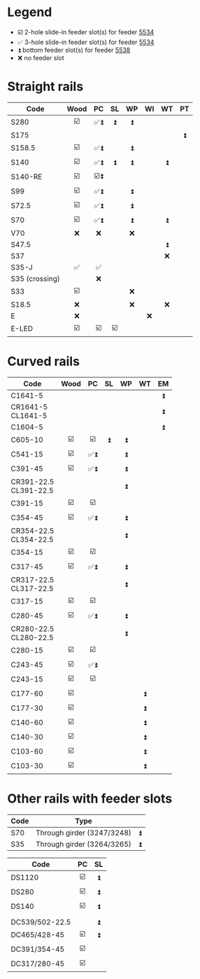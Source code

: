 # Legend
* ☑️ 2-hole slide-in feeder slot(s) for feeder [5534](https://www.tomytec.co.jp/tomix/products/n/5534.html)
* ✅ 3-hole slide-in feeder slot(s) for feeder [5534](https://www.tomytec.co.jp/tomix/products/n/5534.html)
* ⏫ bottom feeder slot(s) for feeder [5538](https://www.tomytec.co.jp/tomix/products/n/5538.html)
* ❌ no feeder slot

# Straight rails
Code | Wood | PC | SL | WP | WI | WT | PT
--- | :-: | :-: | :-: | :-: | :-: | :-: | :-:
S280 | ☑️ | ✅⏫ | ⏫ | ⏫
S175 ||||||| ⏫
S158.5 | ☑️ | ✅⏫ || ⏫
S140 | ☑️ | ✅⏫ | ⏫ | ⏫ || ⏫
S140-RE | ☑️ | ☑️⏫
S99 | ☑️ | ✅⏫ || ⏫
S72.5 | ☑️ | ✅⏫ || ⏫
S70 | ☑️ | ✅⏫ || ⏫ || ⏫
V70 | ❌ | ❌ || ❌
S47.5 |||||| ⏫
S37 |||||| ❌
S35-J | ✅ | ✅
S35 (crossing) || ❌
S33 | ☑️ ||| ❌
S18.5 | ❌ ||| ❌ || ❌
E | ❌ |||| ❌
E-LED | ☑️ | ☑️ | ☑️

# Curved rails
Code | Wood | PC | SL | WP | WT | EM
--- | :-: | :-: | :-: | :-: | :-: | :-:
C1641-5 |||||| ⏫
CR1641-5<br>CL1641-5 |||||| ⏫
C1604-5 |||||| ⏫
C605-10 | ☑️ | ☑️ | ⏫ | ⏫
C541-15 | ☑️ | ✅⏫ || ⏫
C391-45 | ☑️ | ✅⏫ || ⏫
CR391-22.5<br>CL391-22.5 |||| ⏫
C391-15 | ☑️ | ☑️
C354-45 | ☑️ | ✅⏫ || ⏫
CR354-22.5<br>CL354-22.5 |||| ⏫
C354-15 | ☑️ | ☑️
C317-45 | ☑️ | ✅⏫ || ⏫
CR317-22.5<br>CL317-22.5 |||| ⏫
C317-15 | ☑️ | ☑️
C280-45 | ☑️ | ✅⏫ || ⏫
CR280-22.5<br>CL280-22.5 |||| ⏫
C280-15 | ☑️ | ☑️
C243-45 | ☑️ | ✅⏫
C243-15 | ☑️ | ☑️
C177-60 | ☑️ |||| ⏫
C177-30 | ☑️ |||| ⏫
C140-60 | ☑️ |||| ⏫
C140-30 | ☑️ |||| ⏫
C103-60 | ☑️ |||| ⏫
C103-30 | ☑️ |||| ⏫

# Other rails with feeder slots
Code | Type | &#xa0;
--- | --- | :-:
S70 | Through girder (3247/3248) | ⏫
S35 | Through girder (3264/3265) | ⏫

Code | PC | SL
--- | :-: | :-:
DS1120 | ☑️ | ⏫
DS280 | ☑️ | ⏫
DS140 | ☑️ | ⏫
||
DC539/502-22.5 || ⏫
DC465/428-45 | ☑️ | ⏫
DC391/354-45 | ☑️
DC317/280-45 | ☑️
